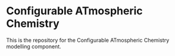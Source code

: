 # Configurable ATmospheric Chemistry 

This is the repository for the Configurable ATmospheric Chemistry modelling component.

